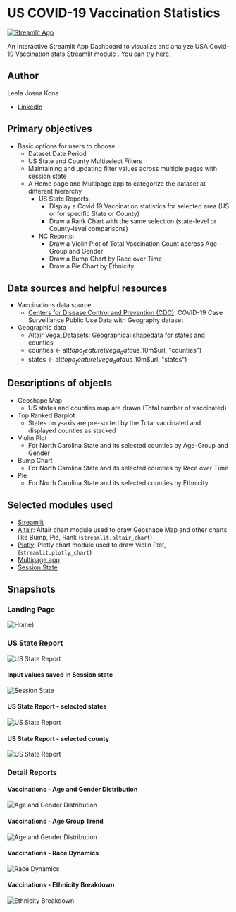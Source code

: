 
# US COVID-19 Vaccination Statistics
[![Streamlit App](https://static.streamlit.io/badges/streamlit_badge_black_white.svg)](https://uscovid19vaccine-stats.streamlit.app/)

An Interactive Streamlit App Dashboard to visualize and analyze USA Covid-19 Vaccination stats [Streamlit](https://www.streamlit.io) module .
You can try [here](https://uscovid19vaccine-stats.streamlit.app/).

## Author

Leela Josna Kona
- [LinkedIn](https://www.linkedin.com/in/lkona/)

## Primary objectives
* Basic options for users to choose
  * Dataset Date Period
  * US State and County Multiselect Filters
  * Maintaining and updating filter values across multiple pages with session state
  * A Home page and Multipage app to categorize the dataset at different hierarchy
     * US State Reports:
       * Display a Covid 19 Vaccination statistics for selected area (US or for specific State or County)
       * Draw a Rank Chart with the same selection (state-level or County-level comparisons)
     * NC Reports:
       * Draw a Violin Plot of Total Vaccination Count accross Age-Group and Gender
       * Draw a Bump Chart by Race over Time
       * Draw a Pie Chart by Ethnicity

## Data sources and helpful resources
* Vaccinations data source
  * [Centers for Disease Control and Prevention (CDC)](https://data.cdc.gov/Case-Surveillance/COVID-19-Case-Surveillance-Public-Use-Data-with-Ge/n8mc-b4w4/about_data): COVID-19 Case Surveillance Public Use Data with Geography dataset
* Geographic data
  * [Altair Vega_Datasets]([http://naturalearthdata.com/](https://cdn.jsdelivr.net/npm/vega-datasets@v1.29.0/data/us-10m.json#)): Geographical shapedata for states and counties
  * counties <- alt$topo_feature(vega_data$us_10m$url, "counties")
  * states <- alt$topo_feature(vega_data$us_10m$url, "states")

## Descriptions of objects
* Geoshape Map
  * US states and counties map are drawn (Total number of vaccinated)
* Top Ranked Barplot
  * States on y-axis are pre-sorted by the Total vaccinated and displayed counties as stacked
* Violin Plot
  * For North Carolina State and its selected counties by Age-Group and Gender
* Bump Chart
  * For North Carolina State and its selected counties by Race over Time
* Pie
  * For North Carolina State and its selected counties by Ethnicity
    
## Selected modules used
  * [Streamlit](https://www.streamlit.io)
  * [Altair](http://altair-viz.github.io/): Altair chart module used to draw Geoshape Map and other charts like Bump, Pie, Rank  (`streamlit.altair_chart`)
  * [Plotly](https://plotly.com/): Plotly chart module used to draw Violin Plot, (`streamlit.plotly_chart`)
  * [Multipage app](https://docs.streamlit.io/library/get-started/multipage-apps)
  * [Session State](https://docs.streamlit.io/library/api-reference/session-state)


## Snapshots
### Landing Page
![Home](https://github.com/jyothsnagrace/US_Covid19_vaccine_stats/blob/main/images/1.%20Home%20Screen.png))

### US State Report
![US State Report](https://github.com/jyothsnagrace/US_Covid19_vaccine_stats/blob/main/images/2b.%20US%20State%20report.png)

 #### Input values saved in Session state
 ![Session State](https://github.com/jyothsnagrace/US_Covid19_vaccine_stats/blob/main/images/2a.%20Capturing%20Session%20State%20Values.png)

 #### US State Report - selected states
 ![US State Report](https://github.com/jyothsnagrace/US_Covid19_vaccine_stats/blob/main/images/2c.%20US%20State%20report.png)

 #### US State Report - selected county
 ![US State Report](https://github.com/jyothsnagrace/US_Covid19_vaccine_stats/blob/main/images/2b.%20US%20State%20report-2.png)

### Detail Reports
 #### Vaccinations - Age and Gender Distribution
 ![Age and Gender Distribution](https://github.com/jyothsnagrace/US_Covid19_vaccine_stats/blob/main/images/3a.%20Age%20and%20Gender%20Distribution.png)
 
  #### Vaccinations - Age Group Trend
 ![Age and Gender Distribution](https://github.com/jyothsnagrace/US_Covid19_vaccine_stats/blob/main/images/3b.%20Age%20Group%20Trend.png)

  #### Vaccinations - Race Dynamics
 ![Race Dynamics](https://github.com/jyothsnagrace/US_Covid19_vaccine_stats/blob/main/images/3c.%20Race%20Dynamics.png)

  #### Vaccinations - Ethnicity Breakdown
 ![Ethnicity Breakdown](https://github.com/jyothsnagrace/US_Covid19_vaccine_stats/blob/main/images/3d.%20Ethnicity%20Breakdown.png)
 
